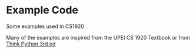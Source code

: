 # Example Code
Some examples used in CS1920

Many of the examples are inspired from the UPEI CS 1920 Textbook or from [Think Python 3rd ed](https://greenteapress.com/wp/think-python-3rd-edition/)


